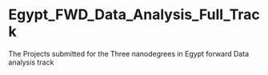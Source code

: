 # Egypt_FWD_Data_Analysis_Full_Track
The Projects submitted for the Three nanodegrees in Egypt forward Data analysis track
